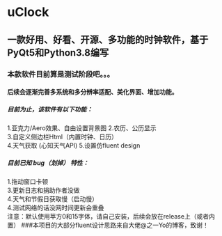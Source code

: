 # uClock
## 一款好用、好看、开源、多功能的时钟软件，基于PyQt5和Python3.8编写
### 本款软件目前算是测试阶段吧。。。  
#### 后续会逐渐完善多系统和多分辨率适配、美化界面、增加功能。  
##### 目前为止，该软件有以下功能：  
  1.亚克力/Aero效果、自由设置背景图
  2.农历、公历显示  
  3.自定义侧边栏Html（内置时钟、日历）  
  4.天气获取  (心知天气API)
  5.设置仿fluent design
##### 目前已知 bug（划掉） 特性：  
  1.拖动窗口卡顿  
  3.更新日志和捐助作者没做  
  4.天气和节假日获取慢（启动慢）  
  4.测试网络的话没网时间更新会重叠  
注意：默认使用苹方0和15字体，请自己安装，后续会放在release上（或者内置）
###本项目的大部分fluent设计思路来自大佬@之一Yo的博客，致谢！